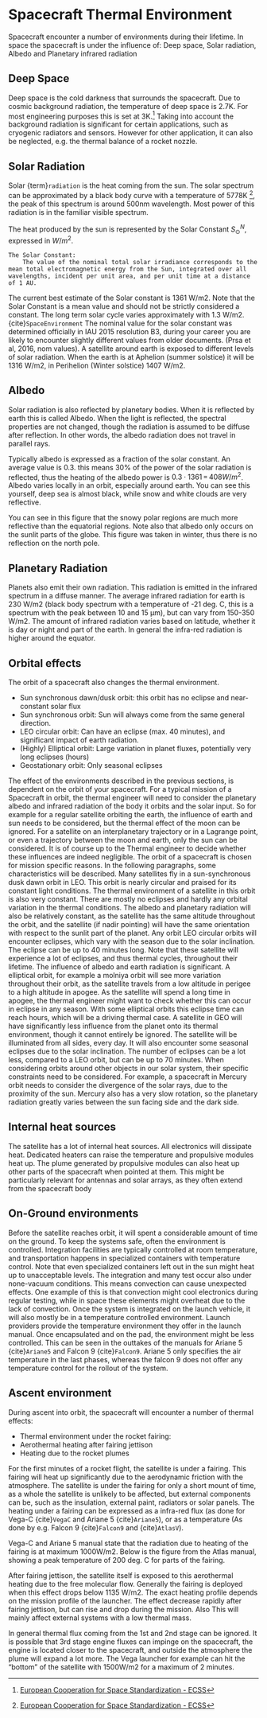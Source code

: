# Spacecraft Thermal Environment

Spacecraft encounter a number of environments during their lifetime. In space the spacecraft is under the influence of: Deep space, Solar radiation, Albedo and Planetary infrared radiation

## Deep Space
Deep space is the cold darkness that surrounds the spacecraft. Due to cosmic background radiation, the temperature of deep space is 2.7K. For most engineering purposes this is set at 3K.[^ECSS] 
Taking into account the background radiation is significant for certain applications, such as cryogenic radiators and sensors. However for other application, it can also be neglected, e.g. the thermal balance of a rocket nozzle. 

[^ECSS]: [European Cooperation for Space Standardization - ECSS](https://ecss.nl/)

## Solar Radiation

Solar {term}`radiation` is the heat coming from the sun. The solar spectrum can be approximated by a black body curve with a temperature of 5778K [^ECSS], the peak of this spectrum is around 500nm wavelength. Most power of this radiation is in the familiar visible spectrum.

The heat produced by the sun is represented by the Solar Constant $S_\odot^N$, expressed in $W/m^2$. 
```{glossary}
The Solar Constant: 
	The value of the nominal total solar irradiance corresponds to the mean total electromagnetic energy from the Sun, integrated over all wavelengths, incident per unit area, and per unit time at a distance of 1 AU.
``` 
The current best estimate of the Solar constant is 1361 W/m2. 
Note that the Solar Constant is a mean value and should not be strictly considered a constant. 
The long term solar cycle varies approximately with 1.3 W/m2. {cite}`SpaceEnvironment`
The nominal value for the solar constant was determined officially in IAU 2015 resolution B3, during your career you are likely to encounter slightly different values from older documents. (Prsa et al, 2016, nom values).
A satellite around earth is exposed to different levels of solar radiation. When the earth is at Aphelion (summer solstice) it will be 1316 W/m2, in Perihelion (Winter solstice) 1407 W/m2. 

## Albedo
Solar radiation is also reflected by planetary bodies. When it is reflected by earth this is called Albedo. 
When the light is reflected, the spectral properties are not changed, though the radiation is assumed to be diffuse after reflection. 
In other words, the albedo radiation does not travel in parallel rays. 

Typically albedo is expressed as a fraction of the solar constant. 
An average value is 0.3. this means 30% of the power of the solar radiation is reflected, thus the heating of the albedo power is $0.3 \cdot 1361\, =\, 408 W/m^2$.
Albedo varies locally in an orbit, especially around earth. You can see this yourself, deep sea is almost black, while snow and white clouds are very reflective. 

You can see in this figure that the snowy polar regions are much more reflective than the equatorial regions. 
Note also that albedo only occurs on the sunlit parts of the globe. This figure was taken in winter, thus there is no reflection on the north pole. 


## Planetary Radiation

Planets also emit their own radiation. This radiation is emitted in the infrared spectrum in a diffuse manner. 
The average infrared radiation for earth is 230 W/m2 (black body spectrum with a temperature of -21 deg. C, this is a spectrum with the peak between 10 and 15 µm), but can vary from 150-350 W/m2. 
The amount of infrared radiation varies based on latitude, whether it is day or night and part of the earth. 
In general the infra-red radiation is higher around the equator.

## Orbital effects

The orbit of a spacecraft also changes the thermal environment. 
- Sun synchronous dawn/dusk orbit: this orbit has no eclipse and near-constant solar flux
- Sun synchronous orbit: Sun will always come from the same general direction.
- LEO circular orbit: Can have an eclipse (max. 40 minutes), and significant impact of earth radiation.
- (Highly) Elliptical orbit: Large variation in planet fluxes, potentially very long eclipses (hours)
- Geostationary orbit: Only seasonal eclipses

The effect of the environments described in the previous sections, is dependent on the orbit of your spacecraft. 
For a typical mission of a Spacecraft in orbit, the thermal engineer will need to consider the planetary albedo and infrared radiation of the body it orbits and the solar input. So for example for a regular satellite orbiting the earth, the influence of earth and sun needs to be considered, but the thermal effect of the moon can be ignored. For a satellite on an interplanetary trajectory or in a Lagrange point, or even a trajectory between the moon and earth, only the sun can be considered. It is of course up to the Thermal engineer to decide whether these influences are indeed negligible. 
The orbit of a spacecraft is chosen for mission specific reasons. 
In the following paragraphs, some characteristics will be described. 
Many satellites fly in a sun-synchronous dusk dawn orbit in LEO. 
This orbit is nearly circular and praised for its constant light conditions. 
The thermal environment of a satellite in this orbit is also very constant. 
There are mostly no eclipses and hardly any orbital variation in the thermal conditions. 
The albedo and planetary radiation will also be relatively constant, as the satellite has the same altitude throughout the orbit, and the satellite (if nadir pointing) will have the same orientation with respect to the sunlit part of the planet. 
Any orbit LEO circular orbits will encounter eclipses, which vary with the season due to the solar inclination. 
The eclipse can be up to 40 minutes long. Note that these satellite will experience a lot of eclipses, and thus thermal cycles, throughout their lifetime. The influence of albedo and earth radiation is significant. 
A elliptical orbit, for example a molniya orbit will see more variation throughout their orbit, as the satellite travels from a low altitude in perigee to a high altitude in apogee. As the satellite will spend a long time in apogee, the thermal engineer might want to check whether this can occur in eclipse in any season. With some elliptical orbits this eclipse time can reach hours, which will be a driving thermal case. 
A satellite in GEO will have significantly less influence from the planet onto its thermal environment, though it cannot entirely be ignored. The satellite will be illuminated from all sides, every day. It will also encounter some seasonal eclipses due to the solar inclination. The number of eclipses can be a lot less, compared to a LEO orbit, but can be up to 70 minutes. 
When considering orbits around other objects in our solar system, their specific constraints need to be considered. 
For example, a spacecraft in Mercury orbit needs to consider the divergence of the solar rays, due to the proximity of the sun. Mercury also has a very slow rotation, so the planetary radiation greatly varies between the sun facing side and the dark side. 

## Internal heat sources

The satellite has  a lot of internal heat sources. All electronics will dissipate heat. 
Dedicated heaters can raise the temperature and propulsive modules heat up. 
The plume generated by propulsive modules can also heat up other parts of the spacecraft when pointed at them. 
This might be particularly relevant for antennas and solar arrays, as they often extend from the spacecraft body

## On-Ground environments
Before the satellite reaches orbit, it will spent a considerable amount of time on the ground. 
To keep the systems safe, often the environment is controlled. Integration facilities are typically controlled at room temperature, and transportation happens in specialized containers with temperature control. 
Note that even specialized containers left out in the sun might heat up to unacceptable levels. 
The integration and many test occur also under none-vacuum conditions. 
This means convection can cause unexpected effects. 
One example of this is that convection might cool electronics during regular testing, while in space these elements might overheat due to the lack of convection. 
Once the system is integrated on the launch vehicle, it will also mostly be in a temperature controlled environment. 
Launch providers provide the temperature environment they offer in the launch manual. 
Once encapsulated and on the pad, the environment might be less controlled. 
This can be seen in the outtakes of the manuals for Ariane 5 {cite}`Ariane5` and Falcon 9 {cite}`Falcon9`. 
Ariane 5 only specifies the air temperature in the last phases, whereas the falcon 9 does not offer any temperature control for the rollout of the system. 


## Ascent environment

During ascent into orbit, the spacecraft will encounter a number of thermal effects:
- Thermal environment under the rocket fairing: 
- Aerothermal heating after fairing jettison
- Heating due to the rocket plumes


For the first minutes of a rocket flight, the satellite is under a fairing. 
This fairing will heat up significantly due to the aerodynamic friction with the atmosphere. 
The satellite is under the fairing for only a short mount of time, as a whole the satellite is unlikely to be affected, but external components can be, such as the insulation, external paint, radiators or solar panels. 
The heating under a fairing can be expressed as a infra-red flux (as done for Vega-C {cite}`VegaC` and Ariane 5 {cite}`Ariane5`), or as a temperature (As done by e.g. Falcon 9 {cite}`Falcon9` and {cite}`AtlasV`).

Vega-C and Ariane 5 manual state that the radiation due to heating of the fairing is at maximum 1000W/m2. Below is the figure from the Atlas manual, showing a peak temperature of 200 deg. C for parts of the fairing. 


After fairing jettison, the satellite itself is exposed to this aerothermal heating due to the free molecular flow. 
Generally the fairing is deployed when this effect drops below 1135 W/m2. The exact heating profile depends on the mission profile of the launcher. The effect decrease rapidly after fairing jettison, but can rise and drop during the mission. Also This will mainly affect external systems with a low thermal mass. 


In general thermal flux coming from the 1st and 2nd stage can be ignored. 
It is possible that 3rd stage engine fluxes can impinge on the spacecraft, the engine is located closer to the spacecraft, and outside the atmosphere the plume will expand a lot more. 
The Vega launcher for example can hit the “bottom” of the satellite with 1500W/m2 for a maximum of 2 minutes. 

